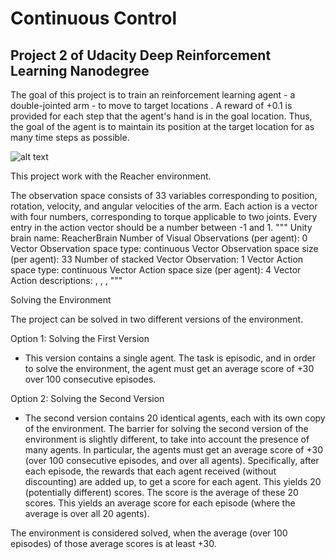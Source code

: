 # Continuous Control
## Project 2 of Udacity Deep Reinforcement Learning Nanodegree

The goal of this project is to train an reinforcement learning agent - a double-jointed arm - to move to target locations . A reward of +0.1 is provided for each step that the agent's hand is in the goal location. Thus, the goal of the agent is to maintain its position at the target location for as many time steps as possible.

![alt text](https://s3.amazonaws.com/video.udacity-data.com/topher/2018/June/5b1ea778_reacher/reacher.gif)

This project work with the Reacher environment. 

The observation space consists of 33 variables corresponding to position, rotation, velocity, and angular velocities of the arm. Each action is a vector with four numbers, corresponding to torque applicable to two joints. Every entry in the action vector should be a number between -1 and 1.
"""
Unity brain name: ReacherBrain
        Number of Visual Observations (per agent): 0
        Vector Observation space type: continuous
        Vector Observation space size (per agent): 33
        Number of stacked Vector Observation: 1
        Vector Action space type: continuous
        Vector Action space size (per agent): 4
        Vector Action descriptions: , , , 
"""

Solving the Environment

The project can be solved in two different versions of the environment.

Option 1: Solving the First Version

- This version contains a single agent.
The task is episodic, and in order to solve the environment, the agent must get an average score of +30 over 100 consecutive episodes.

Option 2: Solving the Second Version

- The second version contains 20 identical agents, each with its own copy of the environment. 
The barrier for solving the second version of the environment is slightly different, to take into account the presence of many agents. In particular, the agents must get an average score of +30 (over 100 consecutive episodes, and over all agents). Specifically, after each episode, the rewards that each agent received (without discounting) are added up, to get a score for each agent. This yields 20 (potentially different) scores. The score is the average of these 20 scores. This yields an average score for each episode (where the average is over all 20 agents).

The environment is considered solved, when the average (over 100 episodes) of those average scores is at least +30. 
